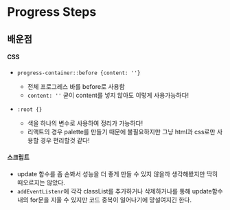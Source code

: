 # Progress Steps

## 배운점

#### CSS

- `progress-container::before {content: ''}`

  - 전체 프로그레스 바를 before로 사용함
  - `content: ''` 굳이 content를 넣지 않아도 이렇게 사용가능하다!

- `:root {}`

  - 색을 하나의 변수로 사용하여 정리가 가능하다!
  - 리액트의 경우 palette를 만들기 때문에 불필요하지만 그냥 html과 css로만 사용할 경우 편리할것 같다!

#### 스크립트

- update 함수를 좀 손봐서 성능을 더 좋게 만들 수 있지 않을까 생각해봤지만 딱히 떠오르지는 않았다.
- `addEventListenr`에 각각 classList를 추가하거나 삭제하거나를 통해 update함수 내의 for문을 지울 수 있지만 코드 중복이 일어나기에 망설여지긴 한다.
